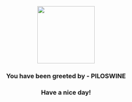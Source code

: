 <p align="center">
            <img src="https://raw.githubusercontent.com/PokeAPI/sprites/master/sprites/pokemon/221.png" width="150" height="150">
          </p>
          <h3 align="center">You have been greeted by - <b>PILOSWINE</b></h3>
          <h3 align="center">Have a nice day!</h3>
